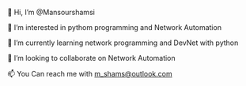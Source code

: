 👋 Hi, I’m @Mansourshamsi

👀 I’m interested in pythom programming and Network Automation

🌱 I’m currently learning network programming and DevNet with python

💞️ I’m looking to collaborate on Network Automation

📫 You Can reach me with m_shams@outlook.com
